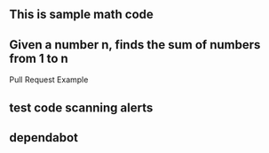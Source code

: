 ## This is sample math code
## Given a number n, finds the sum of numbers from 1 to n

Pull Request Example

## test code scanning alerts

## dependabot

